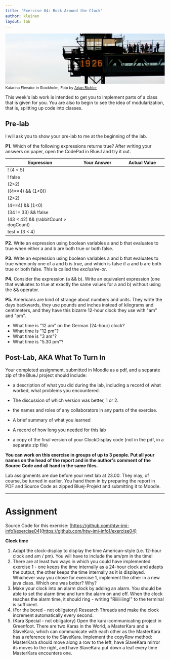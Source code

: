 ```yaml
---
title: 'Exercise 04: Rock Around the Clock'
author: kleinen
layout: lab
---
```


[![Clock](../images/clock-stockholm-6085686394-320.jpg)](http://www.flickr.com/photos/arjanrichter/6085686394)
<small class = "float-right">Katarina Elevator in Stockholm, Foto by [Arjan Richter](http://www.flickr.com/photos/arjanrichter/6085686394)</small>

This week's lab work is intended to get you to implement parts of a class that is given for you. You are also to begin to see the idea of modularization, that is, splitting up code into classes.

## Pre-lab

<span class = "attention">
I will ask you to show your pre-lab to me at the beginning of the lab.
</span>

**P1.** Which of the following expressions returns true? After writing your answers on paper, open the CodePad in BlueJ and try it out.

| Expression | Your Answer | Actual Value |
| --- |--- |--- |
| ! (4 < 5) | &nbsp;&nbsp;&nbsp;&nbsp;&nbsp;&nbsp;&nbsp;&nbsp;&nbsp;&nbsp;&nbsp;&nbsp;&nbsp;&nbsp;&nbsp;&nbsp;&nbsp;&nbsp;&nbsp;&nbsp;&nbsp;&nbsp;&nbsp;&nbsp;&nbsp;&nbsp;&nbsp;&nbsp;&nbsp;&nbsp;&nbsp;&nbsp;&nbsp;&nbsp; | &nbsp;&nbsp;&nbsp;&nbsp;&nbsp;&nbsp;&nbsp;&nbsp;&nbsp;&nbsp;&nbsp;&nbsp;&nbsp;&nbsp;&nbsp;&nbsp;&nbsp;&nbsp;&nbsp;&nbsp;&nbsp;&nbsp;&nbsp;&nbsp;&nbsp;&nbsp;&nbsp;&nbsp;&nbsp;&nbsp;&nbsp;&nbsp;&nbsp;&nbsp; |
| ! false |
| (2>2) |
| ((4==4) && (1<0)) |
| (2>2) |
| (4==4) && (1<0) |
| (34 != 33) && !false |
| (43 < 42) && (rabbitCount > dogCount) |
| test = (3 < 4) |

**P2.** Write an expression using boolean variables a and b that evaluates to true when either a and b are both true or both false.

**P3.** Write an expression using boolean variables a and b that evaluates to true when only one of a and b is true, and which is false if a and b are both true or both false. This is called the _exclusive-or_.

**P4.** Consider the expression (a && b). Write an equivalent expression (one that evaluates to true at exactly the same values for a and b) without using the && operator.

**P5.** Americans are kind of strange about numbers and units. They write the days backwards, they use pounds and inches instead of kilograms and centimeters, and they have this bizarre 12-hour clock they use with "am" and "pm".

* What time is "12 am" on the German (24-hour) clock?
* What time is "12 pm"?
* What time is "3 am"?
* What time is "5.30 pm"?


## Post-Lab, AKA What To Turn In

Your completed assignment, submitted in Moodle as a pdf, and a separate zip of the BlueJ project should include:

- a description of what you did during the lab, including a record of what worked, what problems you encountered.

- The discussion of which version was better, 1 or 2.

- the names and roles of any collaborators in any parts of the exercise.

- A brief summary of what you learned

- A record of how long you needed for this lab

- a copy of the final version of your ClockDisplay code (not in the pdf, in a separate zip file)

**You can work on this exercise in groups of up to 3 people. Put all your names on the head of the report and in the author's comment of the Source Code and all hand in the same files.**

Lab assignments are due before your next lab at 23.00. They may, of course, be turned in earlier. You hand them in by preparing the report in PDF and Source Code as zipped Bluej-Projekt and submitting it to Moodle.
* * *

# Assignment
Source Code for this exercise:  [https://github.com/htw-imi-info1/exercise04](https://github.com/htw-imi-info1/exercise04)

**Clock time**

1. Adapt the clock-display to display the time American-style (i.e. 12-hour clock and am / pm). You will have to include the am/pm in the time!
2. There are at least two ways in which you could have implemented exercise 1 - one keeps the time internally as a 24-hour clock and adapts the output, the other keeps the time internally as it is displayed. Whichever way you chose for exercise 1, implement the other in a new java class. Which one was better? Why?
3. Make your clock into an alarm clock by adding an alarm. You should be able to set the alarm time and turn the alarm on and off. When the clock reaches the alarm time, it should ring - writing "Riiiiiiiing!" to the terminal is sufficient.
4. (For the bored - not obligatory) Research Threads and make the clock increment automatically every second.
5. (Kara Special - not obligatory) Open the kara-communicating project in Greenfoot. There are two Karas in the World, a MasterKara and a SlaveKara, which can communicate with each other as the MasterKara has a reference to the SlaveKara. Implement the copyRow method: MasterKara should move along a row to the left, have SlaveKara mirror its moves to the right, and have SlaveKara put down a leaf every time MasterKara encounters one.


